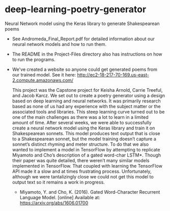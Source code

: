 # deep-learning-poetry-generator
Neural Network model using the Keras library to generate Shakespearean poems

- See Andromeda_Final_Report.pdf for detailed information about our neural network models and how to run them.
- The README in the Project-Files directory also has instructions on how to run the programs.
- We've created a website so anyone could get generated poems from our trained model.  See it here:
   http://ec2-18-217-70-169.us-east-2.compute.amazonaws.com/
   
   This project was the Capstone project for Keisha Arnold, Carrie Treeful, and Jacob Karcz.  We set out to create a poetry generator using a design based on deep learning and neural networks.  It was primarily research based as none of us had any experience with the subject matter or the associated tools and libraries.  This steep learning curve turned out to be one of the main challenges   as there was a lot to learn in a limited amount of time.  After several  weeks, we were able to successfully create a neural network model using the Keras library and train it on Shakespearean sonnets.  This model produces text output that is close to a Shakespearean sonnet, but the model training doesn’t capture a sonnet’s distinct rhyming and meter structure.  To do that we also wanted to implement a model in TensorFlow by attempting to  replicate Miyamoto and Cho’s description of a gated word-char   LSTM*.  Though their paper was quite detailed, there weren’t many similar models implemented in TensorFlow.  That coupled with learning the TensorFlow API made it a slow and at times frustrating process.  Unfortunately, although we were tantalizingly close we   could not get this model to output text so it remains a work in progress.
   * Miyamoto, Y. and Cho, K. (2016). Gated Word-Character Recurrent Language Model. [online] Available at: https://arxiv.org/abs/1606.01700


